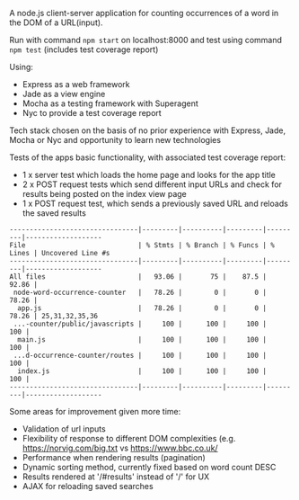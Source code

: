 A node.js client-server application for counting occurrences of a word in the DOM of a URL(input). 

Run with command ```npm start``` on localhost:8000
and test using command ```npm test``` (includes test coverage report)

Using:
- Express as a web framework
- Jade as a view engine
- Mocha as a testing framework with Superagent
- Nyc to provide a test coverage report

Tech stack chosen on the basis of no prior experience with Express, Jade, Mocha or Nyc and opportunity to learn new technologies

Tests of the apps basic functionality, with associated test coverage report:
-	1 x server test which loads the home page and looks for the app title
-	2 x POST request tests which send different input URLs and check for results being posted on the index view page
-	1 x POST request test, which sends a previously saved URL and reloads the saved results

```
--------------------------------|---------|----------|---------|---------|-------------------
File                            | % Stmts | % Branch | % Funcs | % Lines | Uncovered Line #s
--------------------------------|---------|----------|---------|---------|-------------------
All files                       |   93.06 |       75 |    87.5 |   92.86 |
 node-word-occurrence-counter   |   78.26 |        0 |       0 |   78.26 |
  app.js                        |   78.26 |        0 |       0 |   78.26 | 25,31,32,35,36
 ...-counter/public/javascripts |     100 |      100 |     100 |     100 |
  main.js                       |     100 |      100 |     100 |     100 |
 ...d-occurrence-counter/routes |     100 |      100 |     100 |     100 |
  index.js                      |     100 |      100 |     100 |     100 |
--------------------------------|---------|----------|---------|---------|-------------------
```

 Some areas for improvement given more time:
 - Validation of url inputs
 - Flexibility of response to different DOM complexities (e.g. https://norvig.com/big.txt vs https://www.bbc.co.uk/ 
 - Performance when rendering results (pagination)
 - Dynamic sorting method, currently fixed based on word count DESC 
 - Results rendered at '/#results' instead of '/' for UX
 - AJAX for reloading saved searches
